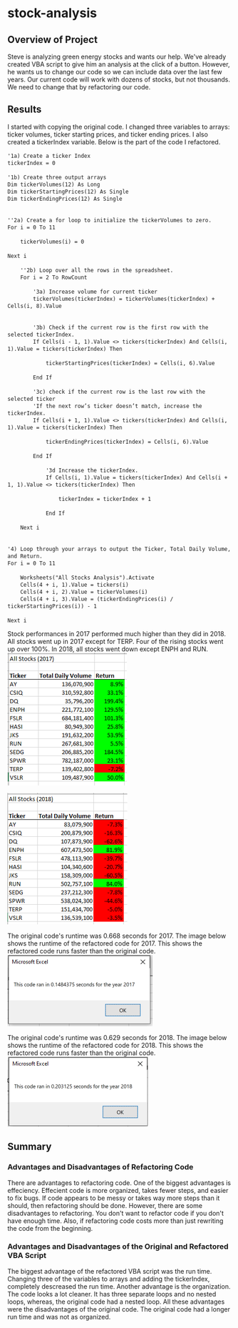# stock-analysis
## Overview of Project
Steve is analyzing green energy stocks and wants our help. We've already created VBA script to give him an analysis at the click of a button. However, he wants us to change our code so we can include data over the last few years. Our current code will work with dozens of stocks, but not thousands. We need to change that by refactoring our code.
## Results
I started with copying the original code. I changed three variables to arrays: ticker volumes, ticker starting prices, and ticker ending prices. I also created a tickerIndex variable. Below is the part of the code I refactored.


    '1a) Create a ticker Index
    tickerIndex = 0

    '1b) Create three output arrays
    Dim tickerVolumes(12) As Long
    Dim tickerStartingPrices(12) As Single
    Dim tickerEndingPrices(12) As Single
    
    
    ''2a) Create a for loop to initialize the tickerVolumes to zero.
    For i = 0 To 11
    
        tickerVolumes(i) = 0
        
    Next i
    
        ''2b) Loop over all the rows in the spreadsheet.
        For i = 2 To RowCount
    
            '3a) Increase volume for current ticker
            tickerVolumes(tickerIndex) = tickerVolumes(tickerIndex) + Cells(i, 8).Value
        
        
            '3b) Check if the current row is the first row with the selected tickerIndex.
            If Cells(i - 1, 1).Value <> tickers(tickerIndex) And Cells(i, 1).Value = tickers(tickerIndex) Then
                    
                tickerStartingPrices(tickerIndex) = Cells(i, 6).Value
            
            End If
        
            '3c) check if the current row is the last row with the selected ticker
            'If the next row’s ticker doesn’t match, increase the tickerIndex.
            If Cells(i + 1, 1).Value <> tickers(tickerIndex) And Cells(i, 1).Value = tickers(tickerIndex) Then
                    
                tickerEndingPrices(tickerIndex) = Cells(i, 6).Value
                
            End If
            
                '3d Increase the tickerIndex.
                If Cells(i, 1).Value = tickers(tickerIndex) And Cells(i + 1, 1).Value <> tickers(tickerIndex) Then
                    
                    tickerIndex = tickerIndex + 1
                
                End If
        
        Next i
            
    
    '4) Loop through your arrays to output the Ticker, Total Daily Volume, and Return.
    For i = 0 To 11
        
        Worksheets("All Stocks Analysis").Activate
        Cells(4 + i, 1).Value = tickers(i)
        Cells(4 + i, 2).Value = tickerVolumes(i)
        Cells(4 + i, 3).Value = (tickerEndingPrices(i) / tickerStartingPrices(i)) - 1
        
    Next i

Stock performances in 2017 performed much higher than they did in 2018. All stocks went up in 2017 except for TERP. Four of the rising stocks went up over 100%. In 2018, all stocks went down except ENPH and RUN.\
![2017 Stocks](Resources/VBA_Challenge_2017_Stocks.PNG)

![2018 Stocks](Resources/VBA_Challenge_2018_Stocks.PNG)

The original code's runtime was 0.668 seconds for 2017. The image below shows the runtime of the refactored code for 2017. This shows the refactored code runs faster than the original code.\
![2017 Run Time](Resources/VBA_Challenge_2017.PNG)

The original code's runtime was 0.629 seconds for 2018. The image below shows the runtime of the refactored code for 2018. This shows the refactored code runs faster than the original code.\
![2018 Run Time](Resources/VBA_Challenge_2018.png)
## Summary
### Advantages and Disadvantages of Refactoring Code
There are advantages to refactoring code. One of the biggest advantages is effeciency. Effecient code is more organized, takes fewer steps, and easier to fix bugs. If code appears to be messy or takes way more steps than it should, then refactoring should be done. However, there are some disadvantages to refactoring. You don't want to refactor code if you don't have enough time. Also, if refactoring code costs more than just rewriting the code from the beginning.
### Advantages and Disadvantages of the Original and Refactored VBA Script
The biggest advantage of the refactored VBA script was the run time. Changing three of the variables to arrays and adding the tickerIndex, completely descreased the run time. Another advantage is the organization. The code looks a lot cleaner. It has three separate loops and no nested loops, whereas, the original code had a nested loop. All these advantages were the disadvantages of the original code. The original code had a longer run time and was not as organized.

